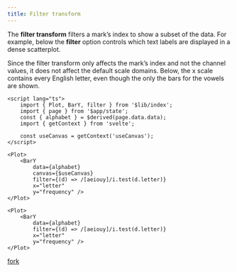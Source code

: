 ```yaml
---
title: Filter transform
---
```


The **filter transform** filters a mark’s index to show a subset of the data. For example, below the **filter** option controls which text labels are displayed in a dense scatterplot.

Since the filter transform only affects the mark’s index and not the channel values, it does not affect the default scale domains. Below, the x scale contains every English letter, even though the only the bars for the vowels are shown.

```svelte live
<script lang="ts">
    import { Plot, BarY, filter } from '$lib/index';
    import { page } from '$app/state';
    const { alphabet } = $derived(page.data.data);
    import { getContext } from 'svelte';

    const useCanvas = getContext('useCanvas');
</script>

<Plot>
    <BarY
        data={alphabet}
        canvas={$useCanvas}
        filter={(d) => /[aeiouy]/i.test(d.letter)}
        x="letter"
        y="frequency" />
</Plot>
```

```svelte
<Plot>
    <BarY
        data={alphabet}
        filter={(d) => /[aeiouy]/i.test(d.letter)}
        x="letter"
        y="frequency" />
</Plot>
```

[fork](https://svelte.dev/playground/2500feb83e8f42819dc1b4cfe9c8b1f7?version=latest)
